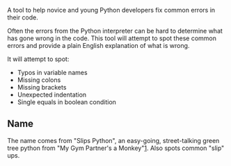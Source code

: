 A tool to help novice and young Python developers fix common errors in their code. 

Often the errors from the Python interpreter can be hard to determine what has gone wrong in the code. This tool will attempt to spot these common errors and provide a plain English explanation of what is wrong.

It will attempt to spot:

 - Typos in variable names
 - Missing colons
 - Missing brackets 
 - Unexpected indentation
 - Single equals in boolean condition

Name
----

The name comes from "Slips Python", an easy-going, street-talking green tree python from "My Gym Partner's a Monkey"[1]. Also spots common "slip" ups.  

[1]: https://en.wikipedia.org/wiki/List_of_fictional_snakes#Animation 